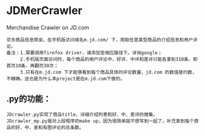 # JDMerCrawler
Merchandise Crawler on JD.com

    京东商品信息爬虫，在手机版访问域名m.jd.com/ 下，爬取任意类型商品的介绍信息和用户评论。
    备注：1.需要调用firefox driver，请添加至相应路径下。详询google；
         2.手机版页面访问时，每个商品的用户评论中，好评、中评和差评只能各拿到310条，即首页10条，再翻页30次；
         3.只有在m.jd.com 下才能够看到每个商品具体的评论数量，jd.com 的数值是约数，不精确。这也是为什么本project是在m.jd.com下做的。
## .py的功能：
    JDcrawler.py实现了商品title、详细介绍列表和好、中、差评的搜集。
    JDcrawler_mp.py是对上段程序的make up，因为很简单就不想写到一起了，补充拿到每个商品的好、中、差和有图评论的总条数。
